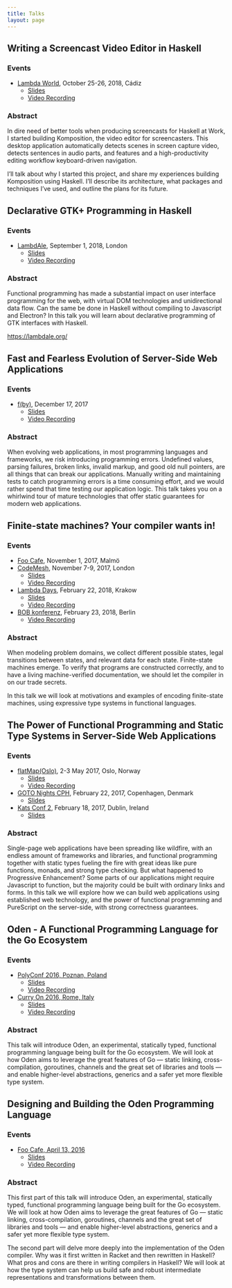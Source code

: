 ```yaml
---
title: Talks
layout: page
---
```


## Writing a Screencast Video Editor in Haskell


### Events

* [Lambda World](http://cadiz.lambda.world), October 25-26, 2018, Cádiz
  - [Slides](https://owickstrom.github.io/writing-a-screencast-video-editor-in-haskell/)
  - [Video Recording](https://www.youtube.com/watch?v=psasUATsjQw)

### Abstract

In dire need of better tools when producing screencasts for Haskell at Work, I started building Komposition, the video editor for screencasters. This desktop application automatically detects scenes in screen capture video, detects sentences in audio parts, and features and a high-productivity editing workflow keyboard-driven navigation.

I’ll talk about why I started this project, and share my experiences building Komposition using Haskell. I’ll describe its architecture, what packages and techniques I’ve used, and outline the plans for its future.

## Declarative GTK+ Programming in Haskell

### Events

* [LambdAle](https://lambdale.org/), September 1, 2018, London
    - [Slides](https://owickstrom.github.io/declarative-gtk-programming-in-haskell/)
    - [Video Recording](https://www.youtube.com/watch?v=mdQRffXBn0s)

### Abstract

Functional programming has made a substantial impact on user interface programming for the web, with virtual DOM technologies and unidirectional data flow. Can the same be done in Haskell without compiling to Javascript and Electron? In this talk you will learn about declarative programming of GTK interfaces with Haskell.

https://lambdale.org/

## Fast and Fearless Evolution of Server-Side Web Applications

### Events

* [f(by)](https://fby.by/), December 17, 2017
    - [Slides](https://github.com/owickstrom/fast-and-fearless-evolution-of-server-side-webapps)
    - [Video Recording](https://www.youtube.com/watch?list=PLpVeA1tdgfCCUuAtFl0N5wzatXx0gWLKM&v=JKRkR_ZQSBc)

### Abstract

When evolving web applications, in most programming languages and frameworks,
we risk introducing programming errors. Undefined values, parsing
failures, broken links, invalid markup, and good old null pointers, are
all things that can break our applications. Manually writing and
maintaining tests to catch programming errors is a time consuming effort,
and we would rather spend that time testing our application logic. This
talk takes you on a whirlwind tour of mature technologies that offer
static guarantees for modern web applications.

## Finite-state machines? Your compiler wants in!

### Events

* [Foo Cafe](http://www.foocafe.org/malmoe/events/1596-finite-state-machines-your-compiler-wants-in), November 1, 2017, Malmö
* [CodeMesh](http://www.codemesh.io/codemesh2017/oskar-wickstrom), November 7-9, 2017, London
    - [Slides](http://s3.amazonaws.com/erlang-conferences-production/media/files/000/000/756/original/Oskar_Wickstrom_-_Finite-state_machines__Your_compiler_wants_in!.pdf?1510133482)
    - [Video Recording](https://www.youtube.com/watch?v=GWqsmzRpao8)
* [Lambda Days](http://www.lambdadays.org/lambdadays2018/oskar-wickstrom), February 22, 2018, Krakow
    - [Slides](http://www.lambdadays.org/static/upload/media/1519637389130819oskarwickstromfinitestatemachines_.pdf)
    - [Video Recording](https://youtu.be/qwaw3sdkbwM)
* [BOB konferenz](https://bobkonf.de/2018/wickstroem.html), February 23, 2018, Berlin
    - [Video Recording](https://www.youtube.com/watch?v=5KvsuwspXZI)

### Abstract

When modeling problem domains, we collect different possible states,
legal transitions between states, and relevant data for each
state. Finite-state machines emerge. To verify that programs are
constructed correctly, and to have a living machine-verified
documentation, we should let the compiler in on our trade secrets.

In this talk we will look at motivations and examples of encoding
finite-state machines, using expressive type systems in functional
languages.

## The Power of Functional Programming and Static Type Systems in Server-Side Web Applications

### Events

* [flatMap(Oslo)](http://2017.flatmap.no/talks/wickstrom/), 2-3 May 2017, Oslo, Norway
    - [Slides](https://wickstrom.tech/talks/flatmap-oslo-2017-05-02.pdf)
    - [Video Recording](https://vimeo.com/216464016)
* [GOTO Nights CPH](https://www.meetup.com/GOTO-Nights-CPH/), February 22, 2017, Copenhagen, Denmark
    - [Slides](https://wickstrom.tech/talks/kats-conf-2017-02-18.pdf)
* [Kats Conf 2](http://www.katsconf.com/), February 18, 2017, Dublin, Ireland
    - [Slides](https://wickstrom.tech/talks/kats-conf-2017-02-18.pdf)

### Abstract

Single-page web applications have been spreading like wildfire, with an endless
amount of frameworks and libraries, and functional programming together with
static types fueling the fire with great ideas like pure functions, monads, and
strong type checking. But what happened to Progressive Enhancement? Some parts
of our applications might require Javascript to function, but the majority
could be built with ordinary links and forms.  In this talk we will explore how
we can build web applications using established web technology, and the power
of functional programming and PureScript on the server-side, with strong
correctness guarantees.

## Oden - A Functional Programming Language for the Go Ecosystem

### Events

* [PolyConf 2016, Poznan, Poland](https://16.polyconf.com/)
    - [Slides](https://speakerdeck.com/owickstrom/oden-a-functional-programming-language-for-the-go-ecosystem-polyconf-2016)
    - [Video Recording](https://www.youtube.com/watch?v=qRm_58RA9ns)
* [Curry On 2016, Rome, Italy](http://curry-on.org/2016/)
    - [Slides](https://speakerdeck.com/owickstrom/oden-a-functional-programming-language-for-the-go-ecosystem-curry-on-2016)
    - [Video Recording](https://www.youtube.com/watch?v=t_bR2UBEmp0&t=1s)

### Abstract

This talk will introduce Oden, an experimental, statically typed, functional
programming language being built for the Go ecosystem. We will look at how Oden
aims to leverage the great features of Go — static linking, cross-compilation,
goroutines, channels and the great set of libraries and tools — and enable
higher-level abstractions, generics and a safer yet more flexible type system.

## Designing and Building the Oden Programming Language

### Events

* [Foo Cafe, April 13, 2016](http://www.foocafe.org/malmoe/events/1115-designing-and-building-the-oden-programming-language)
    - [Slides](https://speakerdeck.com/owickstrom/designing-and-building-the-oden-programming-language)
    - [Video Recording](https://www.youtube.com/watch?v=XEaWpHqgpsI)

### Abstract

This first part of this talk will introduce Oden, an experimental, statically
typed, functional programming language being built for the Go ecosystem. We
will look at how Oden aims to leverage the great features of Go — static
linking, cross-compilation, goroutines, channels and the great set of libraries
and tools — and enable higher-level abstractions, generics and a safer yet more
flexible type system.

The second part will delve more deeply into the implementation of the Oden
compiler. Why was it first written in Racket and then rewritten in Haskell?
What pros and cons are there in writing compilers in Haskell? We will look at
how the type system can help us build safe and robust intermediate
representations and transformations between them.
